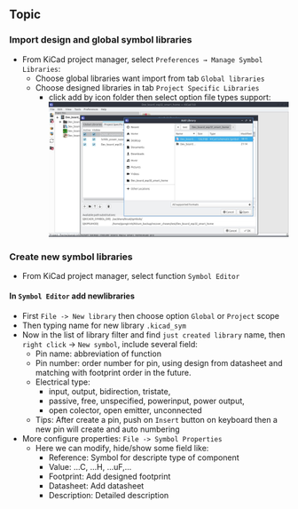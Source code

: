 ## Topic 

### Import design and global symbol libraries
- From KiCad project manager, select `Preferences → Manage Symbol Libraries`:
    - Choose global libraries want import from tab `Global libraries`
    - Choose designed libraries in tab `Project Specific Libraries`
        - click add by icon folder then select option file types support:
            ![libaries of designed symbols](./rsrc/img/_006_import_schematic_lib.jpg)

### Create new symbol libraries
- From KiCad project manager, select function `Symbol Editor`

####  In `Symbol Editor` add newlibraries
- First `File -> New library` then choose option `Global` or `Project` scope
- Then typing name for new library `.kicad_sym`
- Now in the list of library filter and find `just created library` name, then `right click` -> `New symbol`, include several field:
    - Pin name: abbreviation of function
    - Pin number: order number for pin, using design from datasheet and matching with footprint order in the future.
    - Electrical type:
        - input, output, bidirection, tristate,   
        - passive, free, unspecified, powerinput, power output, 
        - open colector, open emitter, unconnected
    - Tips: After create a pin, push on `Insert` button on keyboard then a new pin will create and auto numbering
- More configure properties: `File -> Symbol Properties`
    - Here we can modify, hide/show some field like:
        - Reference: Symbol for descripte type of component
        - Value: ...C, ...H, ...uF,...
        - Footprint: Add designed footprint
        - Datasheet: Add datasheet
        - Description: Detailed description